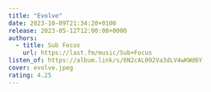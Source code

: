 ```yaml
---
title: "Evolve"
date: 2023-10-09T21:34:20+0100
release: 2023-05-12T12:00:00+0000
authors:
  - title: Sub Focus
    url: https://last.fm/music/Sub+Focus
listen_of: https://album.link/s/6N2cAL092Va3dLV4wKWd6Y
cover: evolve.jpeg
rating: 4.25
---
```

